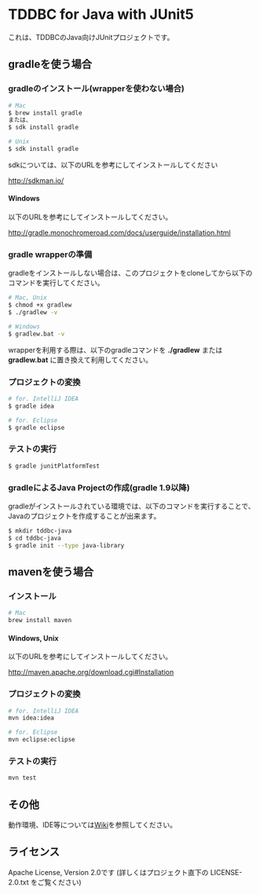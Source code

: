 # TDDBC for Java with JUnit5

これは、TDDBCのJava向けJUnitプロジェクトです。

## gradleを使う場合

### gradleのインストール(wrapperを使わない場合)

```bash
# Mac
$ brew install gradle
または、
$ sdk install gradle

# Unix
$ sdk install gradle
```
sdkについては、以下のURLを参考にしてインストールしてください

http://sdkman.io/

#### Windows
以下のURLを参考にしてインストールしてください。

http://gradle.monochromeroad.com/docs/userguide/installation.html

### gradle wrapperの準備

gradleをインストールしない場合は、このプロジェクトをcloneしてから以下のコマンドを実行してください。

```bash
# Mac, Unix
$ chmod +x gradlew
$ ./gradlew -v

# Windows
$ gradlew.bat -v
```

wrapperを利用する際は、以下のgradleコマンドを **./gradlew** または **gradlew.bat** に置き換えて利用してください。

### プロジェクトの変換

```bash
# for. IntelliJ IDEA
$ gradle idea

# for. Eclipse
$ gradle eclipse
```

### テストの実行

```bash
$ gradle junitPlatformTest
```

### gradleによるJava Projectの作成(gradle 1.9以降)

gradleがインストールされている環境では、以下のコマンドを実行することで、Javaのプロジェクトを作成することが出来ます。

```bash
$ mkdir tddbc-java
$ cd tddbc-java
$ gradle init --type java-library
```

## mavenを使う場合
### インストール
```bash
# Mac
brew install maven
```
#### Windows, Unix
以下のURLを参考にしてインストールしてください。

http://maven.apache.org/download.cgi#Installation

### プロジェクトの変換
```bash
# for. IntelliJ IDEA
mvn idea:idea

# for. Eclipse
mvn eclipse:eclipse
```

### テストの実行
```bash
mvn test
```

## その他

動作環境、IDE等については[Wiki](https://github.com/tddbc/java_junit/wiki)を参照してください。

## ライセンス
Apache License, Version 2.0です (詳しくはプロジェクト直下の LICENSE-2.0.txt をご覧ください)
